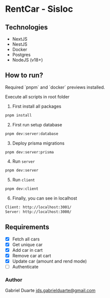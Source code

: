 # RentCar - Sisloc

## Technologies
- NextJS
- NestJS
- Docker
- Postgres
- NodeJS (v18+)

## How to run?
<p>Required `pnpm` and `docker` previews installed.</p>
<p>Execute all scripts in root folder</p>

1. First install all packages
```bash
pnpm install
```

2. First run setup database
```bash
pnpm dev:server:database
```

3. Deploy prisma migrations
```bash
pnpm dev:server:prisma
```

4. Run `server`
```bash
pnpm dev:server
```

5. Run `client`
```bash
pnpm dev:client
```

6. Finally, you can see in localhost
```bash
Client: http://localhost:3001/
Server: http://localhost:3000/
```

## Requirements
- [x] Fetch all cars
- [x] Get unique car
- [x] Add car in cart
- [x] Remove car at cart
- [x] Update car (amount and rend mode)
- [ ] Authenticate

### Author
Gabriel Duarte <jds.gabrielduarte@gmail.com>
